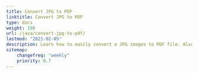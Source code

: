 ```yaml
---
title: Convert JPG to PDF 
linktitle: Convert JPG to PDF 
type: docs
weight: 190
url: /java/convert-jpg-to-pdf/
lastmod: "2021-02-05"
description: Learn how to easily convert a JPG images to PDF file. Also, you can convert an image to PDF with the same height and width of the page.
sitemap:
    changefreq: "weekly"
    priority: 0.7
---
```


